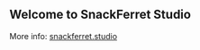 <h2>Welcome to SnackFerret Studio</h2>

More info: <a href="https://snackferret.studio">snackferret.studio</a>
